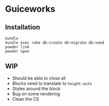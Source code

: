 # Guiceworks

## Installation

```
bundle
bundle exec rake db:create db:migrate db:seed
powder link
powder open
```

## WIP
- Should be able to close all
- Blocks need to translate to `height:auto`
- Styles around the block
- Bug on some rendering
- Clean the CS

